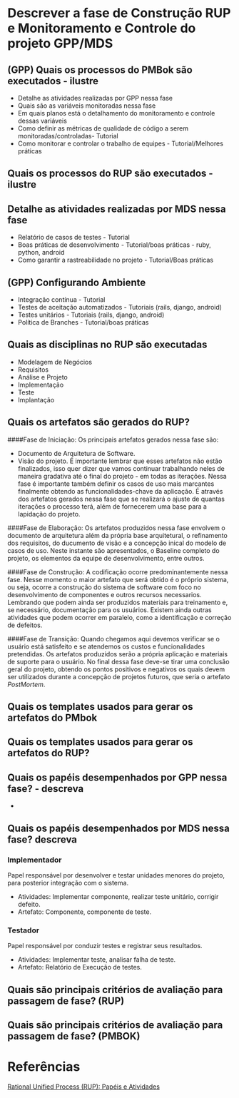 # Descrever a fase de Construção RUP e Monitoramento e Controle do projeto GPP/MDS

##  (GPP) Quais os processos do PMBok são executados - ilustre
* Detalhe as atividades realizadas por GPP nessa fase
* Quais são as variáveis monitoradas nessa fase
* Em quais planos está o detalhamento do monitoramento e controle dessas variáveis
* Como definir as métricas de qualidade de código a serem monitoradas/controladas- Tutorial
* Como monitorar e controlar o trabalho de equipes - Tutorial/Melhores práticas


## Quais os processos do RUP são executados - ilustre

## Detalhe as atividades realizadas por MDS nessa fase
* Relatório de casos de testes - Tutorial
* Boas práticas de desenvolvimento - Tutorial/boas práticas - ruby, python, android
* Como garantir a rastreabilidade no projeto - Tutorial/Boas práticas

## (GPP) Configurando Ambiente
* Integração contínua - Tutorial 
* Testes de aceitação automatizados - Tutoriais (rails, django, android) 
* Testes unitários - Tutoriais (rails, django, android) 
* Política de Branches - Tutorial/boas práticas

## Quais as disciplinas no RUP são executadas
* Modelagem de Negócios
* Requisitos
* Análise e Projeto
* Implementação
* Teste
* Implantação 


## Quais os artefatos são gerados do RUP?
####Fase de Iniciação: 
Os principais artefatos gerados nessa fase são:
- Documento de Arquitetura de Software.
- Visão do projeto.
É importante lembrar que esses artefatos não estão finalizados, isso quer dizer que vamos continuar trabalhando neles de maneira gradativa até o final do projeto - em todas as iterações. Nessa fase é importante também definir os casos de uso mais marcantes finalmente obtendo as funcionalidades-chave da aplicação. É através dos artefatos gerados nessa fase que se realizará o ajuste de quantas iterações o processo terá, além de fornecerem uma base para a lapidação do projeto.

####Fase de Elaboração: 
Os artefatos produzidos nessa fase envolvem o documento de arquitetura além da própria base arquitetural, o refinamento dos requisitos, do ducumento de visão e a concepção inical do modelo de casos de uso. Neste instante são apresentados, o Baseline completo do projeto, os elementos da equipe de desenvolvimento, entre outros.

####Fase de Construção: 
A codificação ocorre predominantemente nessa fase. Nesse momento o maior artefato que será obtido é o próprio sistema, ou seja, ocorre a construção do sistema de software com foco no desenvolvimento de componentes e outros recursos necessarios. Lembrando que podem ainda ser produzidos materiais para treinamento e, se necessário, documentação para os usuários. Existem ainda outras atividades que podem ocorrer em paralelo, como a identificação e correção de defeitos. 

####Fase de Transição: 
Quando chegamos aqui devemos verificar se o usuário está satisfeito e se atendemos os custos e funcionalidades pretendidas. Os artefatos produzidos serão a própria aplicação e materiais de suporte para o usuário. No final dessa fase deve-se tirar uma conclusão geral do projeto, obtendo os pontos positivos e negativos os quais devem ser utilizados durante a concepção de projetos futuros, que seria o artefato _PostMortem_.

## Quais os templates usados para gerar os artefatos do PMbok 


## Quais os templates usados para gerar os artefatos do RUP?

## Quais os papéis desempenhados por GPP nessa fase? - descreva
*

## Quais os papéis desempenhados por MDS nessa fase? descreva 

### Implementador
 Papel responsável por desenvolver e testar unidades menores do projeto, para posterior integração com o sistema.
   * Atividades: Implementar componente, realizar teste unitário, corrigir defeito.
   * Artefato: Componente, componente de teste.

### Testador
 Papel responsável por conduzir testes e registrar seus resultados.
   * Atividades: Implementar teste, analisar falha de teste.
   * Artefato: Relatório de Execução de testes.

## Quais são principais critérios de avaliação para passagem de fase? (RUP)


## Quais são principais critérios de avaliação para passagem de fase? (PMBOK)

# Referências

[Rational Unified Process (RUP): Papéis e Atividades](http://www.funpar.ufpr.br:8080/rup/process/workers/ovu_works.htm) 